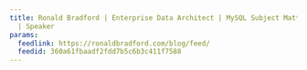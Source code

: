 ```yaml
---
title: Ronald Bradford | Enterprise Data Architect | MySQL Subject Matter Expert |  Author
  | Speaker
params:
  feedlink: https://ronaldbradford.com/blog/feed/
  feedid: 360a61fbaadf2fdd7b5c6b3c411f7588
---
```

